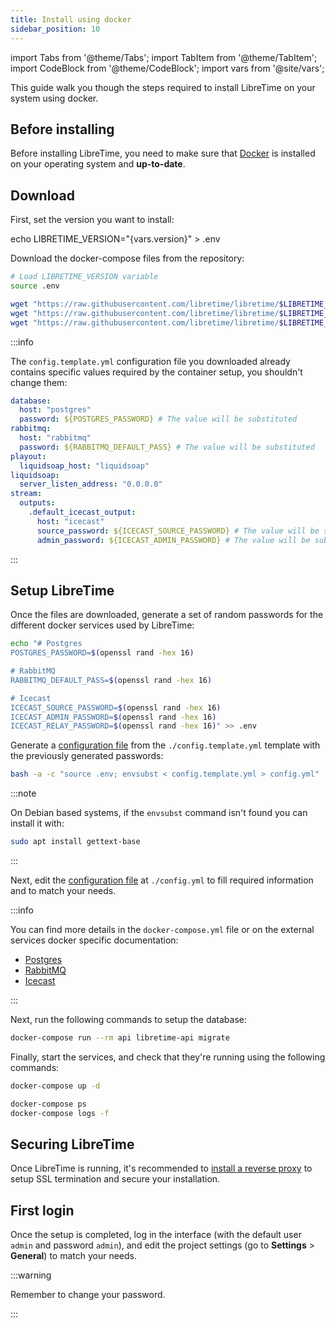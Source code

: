 ```yaml
---
title: Install using docker
sidebar_position: 10
---
```


import Tabs from '@theme/Tabs';
import TabItem from '@theme/TabItem';
import CodeBlock from '@theme/CodeBlock';
import vars from '@site/vars';

This guide walk you though the steps required to install LibreTime on your system using docker.

## Before installing

Before installing LibreTime, you need to make sure that [Docker](https://docs.docker.com/engine/) is installed on your operating system and **up-to-date**.

## Download

First, set the version you want to install:

<CodeBlock language="bash">
echo LIBRETIME_VERSION="{vars.version}" > .env
</CodeBlock>

Download the docker-compose files from the repository:

```bash
# Load LIBRETIME_VERSION variable
source .env

wget "https://raw.githubusercontent.com/libretime/libretime/$LIBRETIME_VERSION/docker-compose.yml"
wget "https://raw.githubusercontent.com/libretime/libretime/$LIBRETIME_VERSION/docker/nginx.conf"
wget "https://raw.githubusercontent.com/libretime/libretime/$LIBRETIME_VERSION/docker/config.template.yml"
```

:::info

The `config.template.yml` configuration file you downloaded already contains specific values required by the container setup, you shouldn't change them:

```yaml
database:
  host: "postgres"
  password: ${POSTGRES_PASSWORD} # The value will be substituted
rabbitmq:
  host: "rabbitmq"
  password: ${RABBITMQ_DEFAULT_PASS} # The value will be substituted
playout:
  liquidsoap_host: "liquidsoap"
liquidsoap:
  server_listen_address: "0.0.0.0"
stream:
  outputs:
    .default_icecast_output:
      host: "icecast"
      source_password: ${ICECAST_SOURCE_PASSWORD} # The value will be substituted
      admin_password: ${ICECAST_ADMIN_PASSWORD} # The value will be substituted
```

:::

## Setup LibreTime

Once the files are downloaded, generate a set of random passwords for the different docker services used by LibreTime:

```bash
echo "# Postgres
POSTGRES_PASSWORD=$(openssl rand -hex 16)

# RabbitMQ
RABBITMQ_DEFAULT_PASS=$(openssl rand -hex 16)

# Icecast
ICECAST_SOURCE_PASSWORD=$(openssl rand -hex 16)
ICECAST_ADMIN_PASSWORD=$(openssl rand -hex 16)
ICECAST_RELAY_PASSWORD=$(openssl rand -hex 16)" >> .env
```

Generate a [configuration file](../configuration.md) from the `./config.template.yml` template with the previously generated passwords:

```bash
bash -a -c "source .env; envsubst < config.template.yml > config.yml"
```

:::note

On Debian based systems, if the `envsubst` command isn't found you can install it with:

```bash
sudo apt install gettext-base
```

:::

Next, edit the [configuration file](../configuration.md) at `./config.yml` to fill required information and to match your needs.

:::info

You can find more details in the `docker-compose.yml` file or on the external services docker specific documentation:

- [Postgres](https://hub.docker.com/_/postgres)
- [RabbitMQ](https://hub.docker.com/_/rabbitmq)
- [Icecast](https://github.com/libretime/icecast-docker#readme)

:::

Next, run the following commands to setup the database:

```bash
docker-compose run --rm api libretime-api migrate
```

Finally, start the services, and check that they're running using the following commands:

```bash
docker-compose up -d

docker-compose ps
docker-compose logs -f
```

## Securing LibreTime

Once LibreTime is running, it's recommended to [install a reverse proxy](./reverse-proxy.md) to setup SSL termination and secure your installation.

## First login

Once the setup is completed, log in the interface (with the default user `admin` and password `admin`), and edit the project settings (go to **Settings** > **General**) to match your needs.

:::warning

Remember to change your password.

:::
